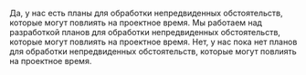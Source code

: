 Да, у нас есть планы для обработки непредвиденных обстоятельств, которые могут повлиять на проектное время.
Мы работаем над разработкой планов для обработки непредвиденных обстоятельств, которые могут повлиять на проектное время.
Нет, у нас пока нет планов для обработки непредвиденных обстоятельств, которые могут повлиять на проектное время.

